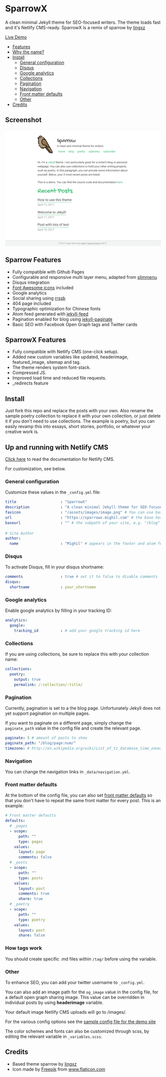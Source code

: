 # SparrowX

A clean minimal Jekyll theme for SEO-focused writers. The theme loads fast and it's Netlify CMS-ready. SparrowX is a remix of sparrow by [lingxz](https://github.com/lingxz/sparrow)

[Live Demo](https://sparrowx.mighil.com/)

- [Features](#features)
- [Why the name?](#why-the-name) 
- [Install](#install)
    - [General configuration](#general-configuration)
    - [Disqus](#disqus)
    - [Google analytics](#google-analytics)
    - [Collections](#collections)
    - [Pagination](#pagination)
    - [Navigation](#navigation)
    - [Front matter defaults](#front-matter-defaults)
    - [Other](#other)
- [Credits](#credits)

## Screenshot 

![](screenshot.png)

## Sparrow Features

- Fully compatible with Github Pages
- Configurable and responsive multi layer menu, adapted from [slimmenu](https://github.com/adnantopal/slimmenu)
- Disqus integration
- [Font Awesome icons](http://fontawesome.io/) included
- Google analytics
- Social sharing using [rrssb](https://www.rrssb.ml/)
- 404 page included
- Typographic optimization for Chinese fonts
- Atom feed generated with [jekyll-feed](https://github.com/jekyll/jekyll-feed)
- Pagination enabled for blog using [jekyll-paginate](https://github.com/jekyll/jekyll-paginate)
- Basic SEO with Facebook Open Graph tags and Twitter cards

## SparrowX Features

-  Fully compatible with Netlify CMS (one-click setup).
-  Added new custom variables like updated, headerimage, featured_image, sitemap and tag.
-  The theme renders system font-stack.
-  Compressed JS.
-  Improved load time and reduced file requests.
-  _redirects feature

## Install

Just fork this repo and replace the posts with your own. Also rename the sample poetry collection to replace it with your own collection, or just delete it if you don't need to use collections. The example is poetry, but you can easily revamp this into essays, short stories, portfolio, or whatever your creative work is. 


## Up and running with Netlify CMS

[Click here](https://sparrowx.mighil.com/netlify-cms-jekyll-setup) to read the documentation for Netlify CMS.

For customization, see below. 

### General configuration

Customize these values in the `_config.yml` file: 

```yaml
title                    : "SparrowX"
description              : "A clean minimal Jekyll theme for SEO-focused writers."
favicon                  : "/assets/images/image.png" # You can use base64 encoded images.
url                      : "https://sparrowx.mighil.com" # the base hostname & protocol for your site e.g. "https://mmistakes.github.io"
baseurl                  : "" # the subpath of your site, e.g. "/blog" leave blank if no subpath

# Site Author
author:
  name                   : "Mighil" # appears in the footer and atom feed
```


### Disqus

To activate Disqus, fill in your disqus shortname: 

```yaml
comments                 : true # set it to false to disable comments
disqus:
  shortname              : your_shortname
```

### Google analytics

Enable google analytics by filling in your tracking ID: 

```yaml
analytics:
  google:
    tracking_id          : # add your google tracking id here
```

### Collections

If you are using collections, be sure to replace this with your collection name: 

```yaml
collections:
  poetry:
    output: true
    permalink: /:collection/:title/
```

### Pagination

Currently, pagination is set to a the blog page. Unfortunately Jekyll does not yet support pagination on multiple pages. 

If you want to paginate on a different page, simply change the `paginate_path` value in the config file and create the relevant page. 

```yaml
paginate: 5 # amount of posts to show
paginate_path: "/blog/page:num/"
timezone: # http://en.wikipedia.org/wiki/List_of_tz_database_time_zones
```

### Navigation

You can change the navigation links in `_data/navigation.yml`.

### Front matter defaults

At the bottom of the config file, you can also set [front matter defaults](https://jekyllrb.com/docs/configuration/#front-matter-defaults) so that you don't have to repeat the same front matter for every post. This is an example: 

```yaml
# Front matter defaults
defaults:
  # _pages
  - scope:
      path: ""
      type: pages
    values:
      layout: page
      comments: false
  # _posts
  - scope:
      path: ""
      type: posts
    values:
      layout: post
      comments: true
      share: true
  # _poetry
  - scope:
      path: ""
      type: poetry
    values:
      layout: post
      share: false
```

### How tags work

You should create specific .md files within ```/tag/``` before using the variable.

### Other

To enhance SEO, you can add your twitter username to `_config.yml`. 

You can also add an image path for the `og_image` value in the config file, for a default open graph sharing image. This value can be overridden in individual posts by using **headerimage** variable. 

Your default image Netlify CMS uploads will go to /images/.

For the various config options see the [sample config file for the demo site](https://github.com/mighildotcom/sparrowx/blob/master/_config.yml)

The color schemes and fonts can also be customized through scss, by editing the relevant variable in `_variables.scss`. 

## Credits

- Based theme sparrow by [lingxz](https://github.com/lingxz/sparrow)
- Icon made by [Freepik](https://www.freepik.com/) from www.flaticon.com 
